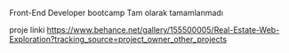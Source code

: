 Front-End Developer bootcamp Tam olarak tamamlanmadı

proje linki https://www.behance.net/gallery/155500005/Real-Estate-Web-Exploration?tracking_source=project_owner_other_projects
